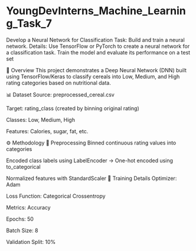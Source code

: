 # YoungDevInterns_Machine_Learning_Task_7
 Develop a Neural Network for Classification  Task: Build and train a neural network.  Details:  Use TensorFlow or PyTorch to create a neural network for a classification task.  Train the model and evaluate its performance on a test set

📌 Overview
This project demonstrates a Deep Neural Network (DNN) built using TensorFlow/Keras to classify cereals into Low, Medium, and High rating categories based on nutritional data.

📊 Dataset
Source: preprocessed_cereal.csv

Target: rating_class (created by binning original rating)

Classes: Low, Medium, High

Features: Calories, sugar, fat, etc.

⚙️ Methodology
🔹 Preprocessing
Binned continuous rating values into categories

Encoded class labels using LabelEncoder → One-hot encoded using to_categorical

Normalized features with StandardScaler
🔹 Training Details
Optimizer: Adam

Loss Function: Categorical Crossentropy

Metrics: Accuracy

Epochs: 50

Batch Size: 8

Validation Split: 10%
